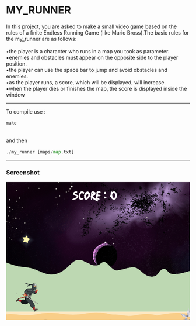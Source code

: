 # MY_RUNNER

In this project, you are asked to make a small video game based on the rules of a finite Endless Running Game (like Mario Bross).The basic rules for the my_runner are as follows:<br><br>
•the player is a character who runs in a map you took as parameter. <br>
•enemies and obstacles must appear on the opposite side to the player position. <br>
•the player can use the space bar to jump and avoid obstacles and enemies. <br>
•as the player runs, a score, which will be displayed, will increase.<br>
•when the player dies or finishes the map, the score is displayed inside the window<br>

***

To compile use : <br>

```python
make
```
<br>and then<br>

```python
./my_runner [maps/map.txt]
```

***

### Screenshot

<kbd>
<img
src="res/my_runner_run_git_hub.png"
raw=true
alt="screenshoot"
width="700"
/>
</kbd>